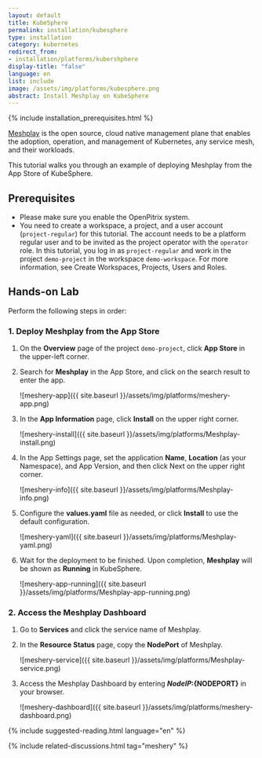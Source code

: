 ```yaml
---
layout: default
title: KubeSphere
permalink: installation/kubesphere
type: installation
category: kubernetes
redirect_from:
- installation/platforms/kubershphere
display-title: "false"
language: en
list: include
image: /assets/img/platforms/kubesphere.png
abstract: Install Meshplay on KubeSphere
---
```


{% include installation_prerequisites.html %}

[Meshplay](https://khulnasoft.com/) is the open source, cloud native management plane that enables the adoption, operation, and management of Kubernetes, any service mesh, and their workloads.

This tutorial walks you through an example of deploying Meshplay from the App Store of KubeSphere.


## Prerequisites

- Please make sure you enable the OpenPitrix system.
- You need to create a workspace, a project, and a user account (`project-regular`) for this tutorial. The account needs to be a platform regular user and to be invited as the project operator with the `operator` role. In this tutorial, you log in as `project-regular` and work in the project `demo-project` in the workspace `demo-workspace`. For more information, see Create Workspaces, Projects, Users and Roles.


## Hands-on Lab

Perform the following steps in order:

### 1. <b>Deploy Meshplay from the App Store</b>


1. On the **Overview** page of the project `demo-project`, click **App Store** in the upper-left corner.
2. Search for **Meshplay** in the App Store, and click on the search result to enter the app.

    ![meshery-app]({{ site.baseurl }}/assets/img/platforms/meshery-app.png)
3. In the **App Information** page, click **Install** on the upper right corner.

    ![meshery-install]({{ site.baseurl }}/assets/img/platforms/Meshplay-install.png)

4. In the App Settings page, set the application **Name**, **Location** (as your Namespace), and App Version, and then click Next on the upper right corner.

    ![meshery-info]({{ site.baseurl }}/assets/img/platforms/Meshplay-info.png)

5. Configure the **values.yaml** file as needed, or click **Install** to use the default configuration.

    ![meshery-yaml]({{ site.baseurl }}/assets/img/platforms/Meshplay-yaml.png)

6. Wait for the deployment to be finished. Upon completion, **Meshplay** will be shown as **Running** in KubeSphere.

    ![meshery-app-running]({{ site.baseurl }}/assets/img/platforms/Meshplay-app-running.png)



### 2. <b>Access the Meshplay Dashboard</b>


1. Go to **Services** and click the service name of Meshplay.
2. In the **Resource Status** page, copy the **NodePort** of Meshplay.

    ![meshery-service]({{ site.baseurl }}/assets/img/platforms/Meshplay-service.png)

3. Access the Meshplay Dashboard by entering **${NodeIP}:${NODEPORT}** in your browser.

    ![meshery-dashboard]({{ site.baseurl }}/assets/img/platforms/meshery-dashboard.png)

{% include suggested-reading.html language="en" %}

{% include related-discussions.html tag="meshery" %}
